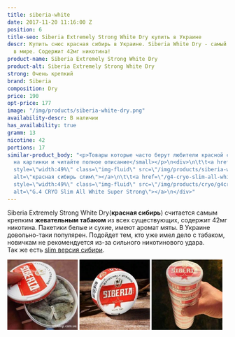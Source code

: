 ```yaml
---
title: siberia-white
date: 2017-11-20 11:16:00 Z
position: 6
title-seo: Siberia Extremely Strong White Dry купить в Украине
descr: Купить снюс красная сибирь в Украине. Siberia White Dry - самый крепкий снюс
  в мире. Содержит 42мг никотина!
product-name: Siberia Extremely Strong White Dry
product-alt: Siberia Extremely Strong White Dry
strong: Очень крепкий
brand: Siberia
composition: Dry
price: 190
opt-price: 177
image: "/img/products/siberia-white-dry.png"
availability-descr: В наличии
has_availability: true
gramm: 13
nicotine: 42
portions: 17
similar-product_body: "<p>Товары которые часто берут любители красной сибири. <small>Жмите
  на картинки и читайте полное описание</small></p>\n<div>\n\t\t<a href=\"/siberia-white-dry-slim\"><img
  style=\"width:49%\" class=\"img-fluid\" src=\"/img/products/siberia-white-dry-slim/siberia-red-white-dry-slim.jpg\"
  alt=\"красная сибирь слим\"></a>\n\t\t<a href=\"/g4-cryo-slim-all-white-super-strong\"><img
  style=\"width:49%\" class=\"img-fluid\" src=\"/img/products/cryo/g4cryo-snus.jpg\"
  alt=\"G.4 CRYO Slim All White Super Strong\"></a>\n</div>"
---
```


Siberia Extremely Strong White Dry(**красная сибирь**) считается самым крепким **жевательным табаком** из всех существующих, содержит 42мг никотина.
Пакетики белые и сухие, имеют аромат мяты. 
В Украине довольно-таки популярен. Подойдет тем, кто уже имел дело с табаком, новичкам не рекомендуется из-за сильного никотинового удара.<br>
Так же есть [slim версия сибири](/siberia-white-dry-slim).
<div class="mb-3">
<img class="img-fluid" style="width:32%" src="/img/products/siberia-white-dry/siberia-snus-white-dry.jpg" alt="Siberia -80°C EXTREMELY Strong White Dry">
<img class="img-fluid" style="width:32%" src="/img/products/siberia-white-dry/siberia-snus.jpg" alt="Снюс красная сибирь">
<img class="img-fluid" style="width:32%" src="/img/products/siberia-white-dry/snus-siberia.jpg" alt="красная сибирь снюс">
</div>